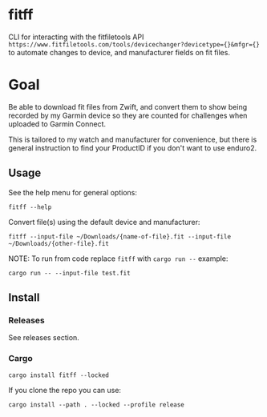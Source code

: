 # fitff
CLI for interacting with the fitfiletools API `https://www.fitfiletools.com/tools/devicechanger?devicetype={}&mfgr={}` to automate changes to device, and manufacturer fields on fit files.

# Goal
Be able to download fit files from Zwift, and convert them to show being recorded by my Garmin device so they are counted for challenges when uploaded to Garmin Connect.

This is tailored to my watch and manufacturer for convenience, but there is general instruction to find your ProductID if you don't want to use enduro2.

## Usage
See the help menu for general options:
```
fitff --help
```

Convert file(s) using the default device and manufacturer:
```
fitff --input-file ~/Downloads/{name-of-file}.fit --input-file ~/Downloads/{other-file}.fit
```

NOTE:
To run from code replace `fitff` with `cargo run --`
example:
```
cargo run -- --input-file test.fit
```

## Install

### Releases

See releases section.

### Cargo

```
cargo install fitff --locked
```

If you clone the repo you can use:
```
cargo install --path . --locked --profile release
```
